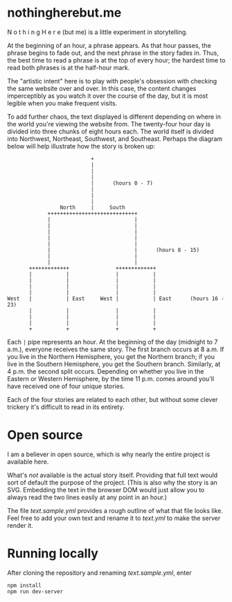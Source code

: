 # nothingherebut.me

N o t h i n g H e r e (but me) is a little experiment in storytelling.

At the beginning of an hour, a phrase appears. As that hour passes, the phrase begins to fade out, and the next phrase in the story fades in. Thus, the best time to read a phrase is at the top of every hour; the hardest time to read both phrases is at the half-hour mark.

The "artistic intent" here is to play with people's obsession with checking the same website over and over. In this case, the content changes imperceptibly as you watch it over the course of the day, but it is most legible when you make frequent visits.

To add further chaos, the text displayed is different depending on where in the world you're viewing the website from. The twenty-four hour day is divided into three chunks of eight hours each. The world itself is divided into Northwest, Northeast, Southwest, and Southeast. Perhaps the diagram below will help illustrate how the story is broken up:

```
                           +
                           |
                           |
                           |
                           |      (hours 0 - 7)
                           |
                           |
                           |
                 North     |     South    
             +++++++++++++++++++++++++++++
             |                           |
             |                           |
             |                           |
             |                           |
             |                           |
             |                           |      (hours 8 - 15)
             |                           |
             |                           |
       +++++++++++++               +++++++++++++
       |           |               |           |
       |           |               |           |
       |           |               |           |
       |           |               |           |
West   |           | East     West |           | East      (hours 16 - 23)
       |           |               |           |
       |           |               |           |
       |           |               |           |
       +           +               +           +
```

Each `|` pipe represents an hour. At the beginning of the day (midnight to 7 a.m.), everyone receives the same story. The first branch occurs at 8 a.m. If you live in the Northern Hemisphere, you get the Northern branch; if you live in the Southern Hemisphere, you get the Southern branch. Similarly, at 4 p.m. the second split occurs. Depending on whether you live in the Eastern or Western Hemisphere, by the time 11 p.m. comes around you'll have received one of four unique stories.

Each of the four stories are related to each other, but without some clever trickery it's difficult to read in its entirety.

# Open source

I am a believer in open source, which is why nearly the entire project is available here.

What's _not_ available is the actual story itself. Providing that full text would sort of default the purpose of the project. (This is also why the story is an SVG. Embedding the text in the browser DOM would just allow you to always read the two lines easily at any point in an hour.)

The file _text.sample.yml_ provides a rough outline of what that file looks like. Feel free to add your own text and rename it to _text.yml_ to make the server render it.

# Running locally

After cloning the repository and renaming _text.sample.yml_, enter

```
npm install
npm run dev-server
```
